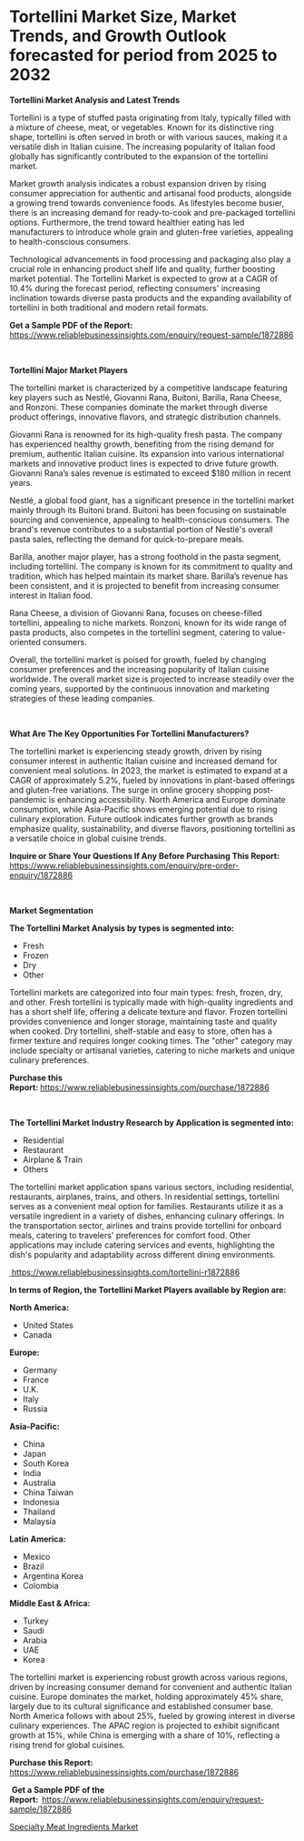 <p><h1>Tortellini Market Size, Market Trends, and Growth Outlook forecasted for period from 2025 to 2032</h1></p><p><strong>Tortellini Market Analysis and Latest Trends</strong></p>
<p><p>Tortellini is a type of stuffed pasta originating from Italy, typically filled with a mixture of cheese, meat, or vegetables. Known for its distinctive ring shape, tortellini is often served in broth or with various sauces, making it a versatile dish in Italian cuisine. The increasing popularity of Italian food globally has significantly contributed to the expansion of the tortellini market.</p><p>Market growth analysis indicates a robust expansion driven by rising consumer appreciation for authentic and artisanal food products, alongside a growing trend towards convenience foods. As lifestyles become busier, there is an increasing demand for ready-to-cook and pre-packaged tortellini options. Furthermore, the trend toward healthier eating has led manufacturers to introduce whole grain and gluten-free varieties, appealing to health-conscious consumers.</p><p>Technological advancements in food processing and packaging also play a crucial role in enhancing product shelf life and quality, further boosting market potential. The Tortellini Market is expected to grow at a CAGR of 10.4% during the forecast period, reflecting consumers' increasing inclination towards diverse pasta products and the expanding availability of tortellini in both traditional and modern retail formats.</p></p>
<p><strong>Get a Sample PDF of the Report:&nbsp;</strong> <a href="https://www.reliablebusinessinsights.com/enquiry/request-sample/1872886?utm_campaign=2330&utm_medium=2&utm_source=Github&utm_content=ia&utm_term=14022025&utm_id=tortellini">https://www.reliablebusinessinsights.com/enquiry/request-sample/1872886</a></p>
<p>&nbsp;</p>
<p><strong>Tortellini Major Market Players</strong></p>
<p><p>The tortellini market is characterized by a competitive landscape featuring key players such as Nestlé, Giovanni Rana, Buitoni, Barilla, Rana Cheese, and Ronzoni. These companies dominate the market through diverse product offerings, innovative flavors, and strategic distribution channels.</p><p>Giovanni Rana is renowned for its high-quality fresh pasta. The company has experienced healthy growth, benefiting from the rising demand for premium, authentic Italian cuisine. Its expansion into various international markets and innovative product lines is expected to drive future growth. Giovanni Rana’s sales revenue is estimated to exceed $180 million in recent years.</p><p>Nestlé, a global food giant, has a significant presence in the tortellini market mainly through its Buitoni brand. Buitoni has been focusing on sustainable sourcing and convenience, appealing to health-conscious consumers. The brand's revenue contributes to a substantial portion of Nestlé's overall pasta sales, reflecting the demand for quick-to-prepare meals. </p><p>Barilla, another major player, has a strong foothold in the pasta segment, including tortellini. The company is known for its commitment to quality and tradition, which has helped maintain its market share. Barilla’s revenue has been consistent, and it is projected to benefit from increasing consumer interest in Italian food. </p><p>Rana Cheese, a division of Giovanni Rana, focuses on cheese-filled tortellini, appealing to niche markets. Ronzoni, known for its wide range of pasta products, also competes in the tortellini segment, catering to value-oriented consumers.</p><p>Overall, the tortellini market is poised for growth, fueled by changing consumer preferences and the increasing popularity of Italian cuisine worldwide. The overall market size is projected to increase steadily over the coming years, supported by the continuous innovation and marketing strategies of these leading companies.</p></p>
<p>&nbsp;</p>
<p><strong>What Are The Key Opportunities For Tortellini Manufacturers?</strong></p>
<p><p>The tortellini market is experiencing steady growth, driven by rising consumer interest in authentic Italian cuisine and increased demand for convenient meal solutions. In 2023, the market is estimated to expand at a CAGR of approximately 5.2%, fueled by innovations in plant-based offerings and gluten-free variations. The surge in online grocery shopping post-pandemic is enhancing accessibility. North America and Europe dominate consumption, while Asia-Pacific shows emerging potential due to rising culinary exploration. Future outlook indicates further growth as brands emphasize quality, sustainability, and diverse flavors, positioning tortellini as a versatile choice in global cuisine trends.</p></p>
<p><strong>Inquire or Share Your Questions If Any Before Purchasing This Report:</strong> <a href="https://www.reliablebusinessinsights.com/enquiry/pre-order-enquiry/1872886?utm_campaign=2330&utm_medium=2&utm_source=Github&utm_content=ia&utm_term=14022025&utm_id=tortellini">https://www.reliablebusinessinsights.com/enquiry/pre-order-enquiry/1872886</a></p>
<p>&nbsp;</p>
<p><strong>Market Segmentation</strong></p>
<p><strong>The Tortellini Market Analysis by types is segmented into:</strong></p>
<p><ul><li>Fresh</li><li>Frozen</li><li>Dry</li><li>Other</li></ul></p>
<p><p>Tortellini markets are categorized into four main types: fresh, frozen, dry, and other. Fresh tortellini is typically made with high-quality ingredients and has a short shelf life, offering a delicate texture and flavor. Frozen tortellini provides convenience and longer storage, maintaining taste and quality when cooked. Dry tortellini, shelf-stable and easy to store, often has a firmer texture and requires longer cooking times. The "other" category may include specialty or artisanal varieties, catering to niche markets and unique culinary preferences.</p></p>
<p><strong>Purchase this Report:&nbsp;</strong><a href="https://www.reliablebusinessinsights.com/purchase/1872886?utm_campaign=2330&utm_medium=2&utm_source=Github&utm_content=ia&utm_term=14022025&utm_id=tortellini">https://www.reliablebusinessinsights.com/purchase/1872886</a></p>
<p>&nbsp;</p>
<p><strong>The Tortellini Market Industry Research by Application is segmented into:</strong></p>
<p><ul><li>Residential</li><li>Restaurant</li><li>Airplane & Train</li><li>Others</li></ul></p>
<p><p>The tortellini market application spans various sectors, including residential, restaurants, airplanes, trains, and others. In residential settings, tortellini serves as a convenient meal option for families. Restaurants utilize it as a versatile ingredient in a variety of dishes, enhancing culinary offerings. In the transportation sector, airlines and trains provide tortellini for onboard meals, catering to travelers' preferences for comfort food. Other applications may include catering services and events, highlighting the dish's popularity and adaptability across different dining environments.</p></p>
<p><a href="https://www.reliablebusinessinsights.com/tortellini-r1872886?utm_campaign=2330&utm_medium=2&utm_source=Github&utm_content=ia&utm_term=14022025&utm_id=tortellini">&nbsp;https://www.reliablebusinessinsights.com/tortellini-r1872886</a></p>
<p><strong>In terms of Region, the Tortellini Market Players available by Region are:</strong></p>
<p>
    <p> <strong> North America: </strong>
        <ul>
            <li>United States</li>
            <li>Canada</li>
        </ul>
        </p> 
    <p> <strong> Europe: </strong>
        <ul>
            <li>Germany</li>
            <li>France</li>
            <li>U.K.</li>
            <li>Italy</li>
            <li>Russia</li>
        </ul>
        </p> 
    <p> <strong> Asia-Pacific: </strong>
        <ul>
            <li>China</li>
            <li>Japan</li>
            <li>South Korea</li>
            <li>India</li>
            <li>Australia</li>
            <li>China Taiwan</li>
            <li>Indonesia</li>
            <li>Thailand</li>
            <li>Malaysia</li>
        </ul>
        </p> 
    <p> <strong> Latin America: </strong>
        <ul>
            <li>Mexico</li>
            <li>Brazil</li>
            <li>Argentina Korea</li>
            <li>Colombia</li>
        </ul>
        </p> 
    <p> <strong> Middle East & Africa: </strong>
        <ul>
            <li>Turkey</li>
            <li>Saudi</li>
            <li>Arabia</li>
            <li>UAE</li>
            <li>Korea</li>
        </ul>
    </p>
    </p>
<p><p>The tortellini market is experiencing robust growth across various regions, driven by increasing consumer demand for convenient and authentic Italian cuisine. Europe dominates the market, holding approximately 45% share, largely due to its cultural significance and established consumer base. North America follows with about 25%, fueled by growing interest in diverse culinary experiences. The APAC region is projected to exhibit significant growth at 15%, while China is emerging with a share of 10%, reflecting a rising trend for global cuisines.</p></p>
<p><strong>Purchase this Report: </strong><a href="https://www.reliablebusinessinsights.com/purchase/1872886?utm_campaign=2330&utm_medium=2&utm_source=Github&utm_content=ia&utm_term=14022025&utm_id=tortellini">https://www.reliablebusinessinsights.com/purchase/1872886</a></p>
<p>&nbsp;<strong>Get a Sample PDF of the Report:&nbsp;&nbsp;</strong><a href="https://www.reliablebusinessinsights.com/enquiry/request-sample/1872886?utm_campaign=2330&utm_medium=2&utm_source=Github&utm_content=ia&utm_term=14022025&utm_id=tortellini">https://www.reliablebusinessinsights.com/enquiry/request-sample/1872886</a></p>
<p><strong></strong></p>
<p><p><a href="https://github.com/ulyssacrayne00231/Market-Research-Report-List-1/blob/main/specialty-meat-ingredients-market.md?utm_campaign=2330&utm_medium=2&utm_source=Github&utm_content=ia&utm_term=14022025&utm_id=tortellini">Specialty Meat Ingredients Market</a></p></p>